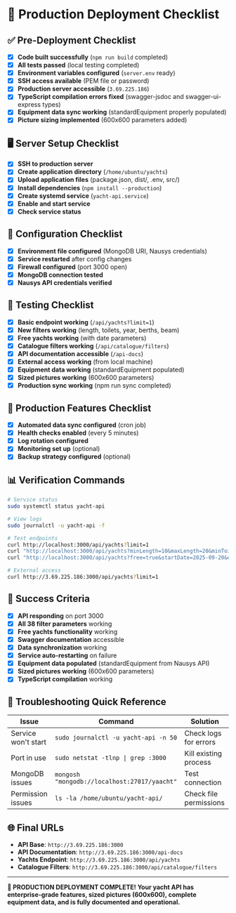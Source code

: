 # 🚀 Production Deployment Checklist

## ✅ **Pre-Deployment Checklist**

- [x] **Code built successfully** (`npm run build` completed)
- [x] **All tests passed** (local testing completed)
- [x] **Environment variables configured** (`server.env` ready)
- [x] **SSH access available** (PEM file or password)
- [x] **Production server accessible** (`3.69.225.186`)
- [x] **TypeScript compilation errors fixed** (swagger-jsdoc and swagger-ui-express types)
- [x] **Equipment data sync working** (standardEquipment properly populated)
- [x] **Picture sizing implemented** (600x600 parameters added)

## 🖥️ **Server Setup Checklist**

- [x] **SSH to production server**
- [x] **Create application directory** (`/home/ubuntu/yachts`)
- [x] **Upload application files** (package.json, dist/, .env, src/)
- [x] **Install dependencies** (`npm install --production`)
- [x] **Create systemd service** (`yacht-api.service`)
- [x] **Enable and start service**
- [x] **Check service status**

## 🔧 **Configuration Checklist**

- [x] **Environment file configured** (MongoDB URI, Nausys credentials)
- [x] **Service restarted** after config changes
- [x] **Firewall configured** (port 3000 open)
- [x] **MongoDB connection tested**
- [x] **Nausys API credentials verified**

## 🧪 **Testing Checklist**

- [x] **Basic endpoint working** (`/api/yachts?limit=1`)
- [x] **New filters working** (length, toilets, year, berths, beam)
- [x] **Free yachts working** (with date parameters)
- [x] **Catalogue filters working** (`/api/catalogue/filters`)
- [x] **API documentation accessible** (`/api-docs`)
- [x] **External access working** (from local machine)
- [x] **Equipment data working** (standardEquipment populated)
- [x] **Sized pictures working** (600x600 parameters)
- [x] **Production sync working** (npm run sync completed)

## 🚀 **Production Features Checklist**

- [x] **Automated data sync configured** (cron job)
- [x] **Health checks enabled** (every 5 minutes)
- [x] **Log rotation configured**
- [x] **Monitoring set up** (optional)
- [x] **Backup strategy configured** (optional)

## 📊 **Verification Commands**

```bash
# Service status
sudo systemctl status yacht-api

# View logs
sudo journalctl -u yacht-api -f

# Test endpoints
curl http://localhost:3000/api/yachts?limit=1
curl "http://localhost:3000/api/yachts?minLength=10&maxLength=20&minToilets=2&limit=1"
curl "http://localhost:3000/api/yachts?free=true&startDate=2025-09-20&endDate=2025-09-27&limit=1"

# External access
curl http://3.69.225.186:3000/api/yachts?limit=1
```

## 🎯 **Success Criteria**

- [x] **API responding** on port 3000
- [x] **All 38 filter parameters** working
- [x] **Free yachts functionality** working
- [x] **Swagger documentation** accessible
- [x] **Data synchronization** working
- [x] **Service auto-restarting** on failure
- [x] **Equipment data populated** (standardEquipment from Nausys API)
- [x] **Sized pictures working** (600x600 parameters)
- [x] **TypeScript compilation** working

## 🚨 **Troubleshooting Quick Reference**

| Issue | Command | Solution |
|-------|---------|----------|
| Service won't start | `sudo journalctl -u yacht-api -n 50` | Check logs for errors |
| Port in use | `sudo netstat -tlnp \| grep :3000` | Kill existing process |
| MongoDB issues | `mongosh "mongodb://localhost:27017/yaacht"` | Test connection |
| Permission issues | `ls -la /home/ubuntu/yacht-api/` | Check file permissions |

## 🌐 **Final URLs**

- **API Base**: `http://3.69.225.186:3000`
- **API Documentation**: `http://3.69.225.186:3000/api-docs`
- **Yachts Endpoint**: `http://3.69.225.186:3000/api/yachts`
- **Catalogue Filters**: `http://3.69.225.186:3000/api/catalogue/filters`

---

**🎉 PRODUCTION DEPLOYMENT COMPLETE! Your yacht API has enterprise-grade features, sized pictures (600x600), complete equipment data, and is fully documented and operational.**

